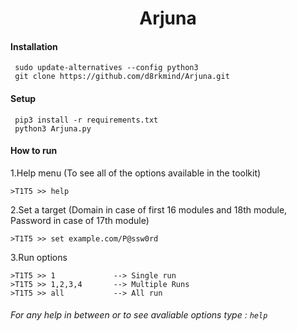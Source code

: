 <h1 align="center">Arjuna</h1>


#### Installation 

```
 sudo update-alternatives --config python3
 git clone https://github.com/d8rkmind/Arjuna.git
 ```

#### Setup 

```
 pip3 install -r requirements.txt
 python3 Arjuna.py
 ```

#### How to run 

1.Help menu (To see all of the options available in the toolkit)
```
>T1T5 >> help
```
2.Set a target (Domain in case of first 16 modules and 18th module, Password in case of 17th module)
```
>T1T5 >> set example.com/P@ssw0rd
```
3.Run options 
```
>T1T5 >> 1             --> Single run
>T1T5 >> 1,2,3,4       --> Multiple Runs
>T1T5 >> all           --> All run
```
###### For any help in between or to see avaliable options type : ``` help ``` 
